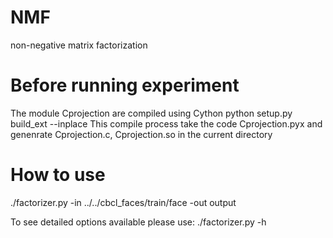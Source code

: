# NMF
non-negative matrix factorization

# Before running experiment
The module Cprojection are compiled using Cython
python setup.py build_ext --inplace
This compile process take the code Cprojection.pyx and genenrate Cprojection.c, Cprojection.so in the current directory


# How to use 
./factorizer.py -in ../../cbcl_faces/train/face -out output

To see detailed options available please use:
./factorizer.py -h 
